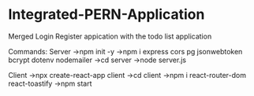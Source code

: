 # Integrated-PERN-Application
Merged Login Register appication with the todo list application


Commands:
Server
->npm init -y
->npm i express cors pg jsonwebtoken bcrypt dotenv nodemailer
->cd server 
->node server.js


Client
->npx create-react-app client
->cd client
->npm i react-router-dom react-toastify 
->npm start
